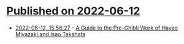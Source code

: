 # [Published on 2022-06-12](index.md)

* [2022-06-12, 15:56:27](https://news.ycombinator.com/item?id=31715459) - [A Guide to the Pre-Ghibli Work of Hayao Miyazaki and Isao Takahata](https://www.vulture.com/article/hayao-miyazaki-isao-takahata-before-studio-ghibli-guide.html)
